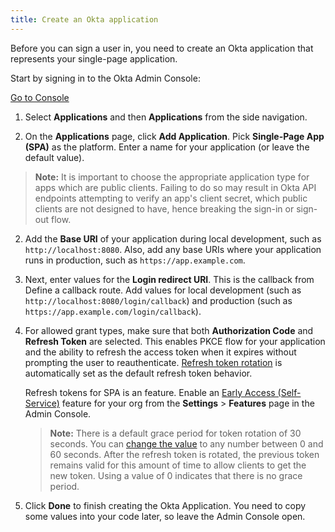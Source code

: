 ```yaml
---
title: Create an Okta application
---
```

Before you can sign a user in, you need to create an Okta application that represents your single-page application.

Start by signing in to the Okta Admin Console:

<a href="https://login.okta.com/" target="_blank" class="Button--blue">Go to Console</a>

1. Select **Applications** and then **Applications** from the side navigation.

1. On the **Applications** page, click **Add Application**. Pick **Single-Page App (SPA)** as the platform. Enter a name for your application (or leave the default value).
  > **Note:** It is important to choose the appropriate application type for apps which are public clients. Failing to do so may result in Okta API endpoints attempting to verify an app's client secret, which public clients are not designed to have, hence breaking the sign-in or sign-out flow.

2. Add the **Base URI** of your application during local development, such as `http://localhost:8080`. Also, add any base URIs where your application runs in production, such as `https://app.example.com`.

3. Next, enter values for the **Login redirect URI**. This is the callback from <GuideLink link="../define-callback/">Define a callback route</GuideLink>. Add values for local development (such as `http://localhost:8080/login/callback`) and production (such as `https://app.example.com/login/callback`).

4. For allowed grant types, make sure that both **Authorization Code** and **Refresh Token** are selected. This enables PKCE flow for your application and the ability to refresh the access token when it expires without prompting the user to reauthenticate. [Refresh token rotation](/docs/guides/refresh-tokens/refresh-token-rotation) is automatically set as the default refresh token behavior.

    Refresh tokens for SPA is an <ApiLifecycle access="ea"/> feature. Enable an [Early Access (Self-Service)](/docs/reference/releases-at-okta/#early-access-ea) feature for your org from the **Settings** > **Features** page in the Admin Console.

    > **Note:** There is a default grace period for token rotation of 30 seconds. You can [change the value](/docs/guides/refresh-tokens/refresh-token-rotation/#enable-refresh-token-rotation) to any number between 0 and 60 seconds. After the refresh token is rotated, the previous token remains valid for this amount of time to allow clients to get the new token. Using a value of 0 indicates that there is no grace period.

5. Click **Done** to finish creating the Okta Application. You need to copy some values into your code later, so leave the Admin Console open.

<NextSectionLink/>

